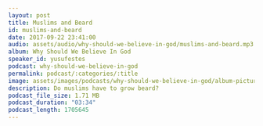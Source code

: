 ```yaml
---
layout: post
title: Muslims and Beard
id: muslims-and-beard
date: 2017-09-22 23:41:00
audio: assets/audio/why-should-we-believe-in-god/muslims-and-beard.mp3
album: Why Should We Believe In God
speaker_id: yusufestes
podcast: why-should-we-believe-in-god
permalink: podcast/:categories/:title
image: assets/images/podcasts/why-should-we-believe-in-god/album-picture-small.jpg
description: Do muslims have to grow beard?
podcast_file_size: 1.71 MB
podcast_duration: "03:34"
podcast_length: 1705645
---
```

